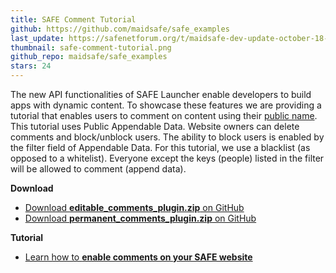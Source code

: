 ```yaml
---
title: SAFE Comment Tutorial
github: https://github.com/maidsafe/safe_examples
last_update: https://safenetforum.org/t/maidsafe-dev-update-october-18-2016-test-11/11562
thumbnail: safe-comment-tutorial.png
github_repo: maidsafe/safe_examples
stars: 24
---
```


The new API functionalities of SAFE Launcher enable developers to build apps with dynamic content. To showcase these features we are providing a tutorial that enables users to comment on content using their [public name](https://api.safedev.org/dns/). This tutorial uses Public Appendable Data. Website owners can delete comments and block/unblock users. The ability to block users is enabled by the filter field of Appendable Data. For this tutorial, we use a blacklist (as opposed to a whitelist). Everyone except the keys (people) listed in the filter will be allowed to comment (append data).

**Download**

- [Download **editable_comments_plugin.zip** on GitHub](https://github.com/maidsafe/safe_examples/releases/tag/0.9.0)
- [Download **permanent_comments_plugin.zip** on GitHub](https://github.com/maidsafe/safe_examples/releases/tag/0.9.0)

**Tutorial**

- [Learn how to **enable comments on your SAFE website**](https://tutorials.safedev.org/website-with-comments/)
